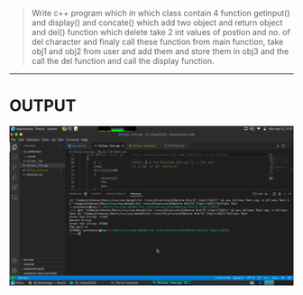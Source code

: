 > Write c++ program which in which class contain 4 function getinput() and display() and concate() which add two object and return object and del() function which delete take 2 int values of postion and no. of del character and finaly call these function from main function, take obj1 and obj2 from user and add them and store them in obj3 and the call the del function and call the display function.
>
***
# OUTPUT
![you can cheack this img from 09Readme_Data/Readme_Image_Study/15_lec_1.png](https://github.com/codewithprofessor/Change_date_02/blob/master/09Readme_Data/Readme_Image_Study/15_lec_1.png)
